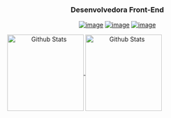 <span align="center">
  
### Desenvolvedora Front-End

<a href="https://www.linkedin.com/in/lucianesantcs/">![image](https://flat.badgen.net/badge/in/lucianesantcs/black)</a> <a href="mailto:lucianesantcs@gmail.com">![image](https://flat.badgen.net/badge/e-mail/lucianesantcs@gmail.com/grey)</a> <a href="https://dribbble.com/lucianesantos">![image](https://flat.badgen.net/badge/dribbble/lucianesantos/black)</a>

<a href="https://github.com/lucianesantcs/github-readme-stats">
  <img align="center" src="https://github-readme-stats.vercel.app/api?username=lucianesantcs&show_icons=true&title_color=fff&icon_color=b52783&text_color=9f9f9f&bg_color=0d1117" alt="Github Stats" height=175/>
</a>
<a href="https://github.com/lucianesantcs/convoychat">
  <img align="center" src="https://github-readme-stats.vercel.app/api/top-langs/?username=lucianesantcs&layout=compact&title_color=fff&text_color=9f9f9f&bg_color=0d1117" alt="Github Stats" height=175 />
</a>

</span>
